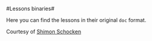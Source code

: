 #Lessons binaries#

Here you can find the lessons in their original `doc` format.

Courtesy of [Shimon Schocken](http://shimonschocken.com/)